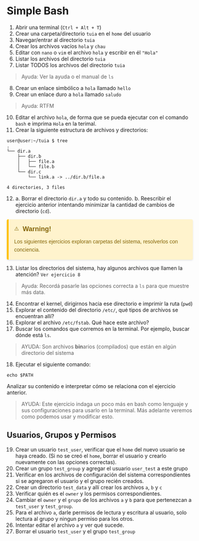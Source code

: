 # Simple Bash

1. Abrir una terminal (`Ctrl + Alt + T`)
2. Crear una carpeta/directorio `tuia` en el `home` del usuario
3. Navegar/entrar al directorio `tuia`
4. Crear los archivos vacíos `hola` y `chau`
5. Editar con `nano` o `vim` el archivo `hola` y escribir en él `"Hola"`
6. Listar los archivos del directorio `tuia`
7. Listar TODOS los archivos del directorio `tuia`
> Ayuda: Ver la ayuda o el manual de `ls`
8. Crear un enlace simbólico a `hola` llamado `hello`
9. Crear un enlace duro a `hola` llamado `saludo`
> Ayuda: RTFM

10. Editar el archivo `hola`, de forma que se pueda ejecutar con el comando `bash` e imprima `Hola` en la terimal. 
11. Crear la siguiente estructura de archivos y directorios:
```
user@user:~/tuia $ tree
.
└── dir.a
    ├── dir.b
    │   ├── file.a
    │   └── file.b
    └── dir.c
        └── link.a -> ../dir.b/file.a

4 directories, 3 files 
```
12. a. Borrar el directorio `dir.a` y todo su contenido.
  b. Reescribir el ejercicio anterior intentando minimizar la cantidad de cambios de directorio (`cd`).

<div style="
    background-color: #fff3cd; 
    border-left: 5px solid #ffc107; 
    color: #856404; 
    padding: 15px; 
    margin: 10px 0; 
    border-radius: 4px; 
    box-shadow: 0 2px 4px rgba(0,0,0,0.1);
    font-family: Arial, sans-serif;
">
    <div style="
        display: flex; 
        align-items: center; 
        margin-bottom: 10px;
    ">
        ⚠️ <strong style="
            font-size: 18px; 
            color: #856404;
            margin-left: 10px;
        ">Warning!</strong>
    </div>
    <p style="
        margin: 0; 
        line-height: 1.6;
    ">Los siguientes ejercicios exploran carpetas del sistema, resolverlos con conciencia.</p>
</div>

13. Listar los directorios del sistema, hay algunos archivos que llamen la atención? `Ver ejercicio 8`
> Ayuda: Recordá pasarle las opciones correcta a `ls` para que muestre más data.
14. Encontrar el kernel, dirigirnos hacia ese directorio e imprimir la ruta (`pwd`)
15. Explorar el contenido del directorio `/etc/`, qué tipos de archivos se encuentran allí?
16. Explorar el archivo `/etc/fstab`. Qué hace este archivo?
17. Buscar los comandos que corremos en la terminal. Por ejemplo, buscar dónde está `ls`.
> AYUDA: Son archivos **bin**arios (compilados) que están en algún directorio del sistema
18. Ejecutar el siguiente comando:
```
echo $PATH
```
Analizar su contenido e interpretar cómo se relaciona con el ejercicio anterior.
> AYUDA: Este ejercicio indaga un poco más en bash como lenguaje y sus configuraciones para usarlo en la terminal. Más adelante veremos como podemos usar y modificar esto.

## Usuarios, Grupos y Permisos

19. Crear un usuario `test_user`, verificar que el `home` del nuevo usuario se haya creado. (Si no se creó el `home`, borrar el usuario y crearlo nuevamente con las opciones correctas).
21. Crear un grupo `test_group` y agregar el usuario `user_test` a este grupo
22. Verificar en los archivos de configuración del sistema correspondientes si se agregaron el usuario y el grupo recién creados.
23. Crear un directorio `test_data` y allí crear los archivos `a`, `b` y `c`
24. Verificar quién es el `owner` y los permisos correspondientes.
25. Cambiar el `owner` y el `grupo` de los archivos `a` y `b` para que pertenezcan a `test_user` y `test_group`.
26. Para el archivo `a`, darle permisos de lectura y escritura al usuario, solo lectura al grupo y ningun permiso para los otros.
27. Intentar editar el archivo `a` y ver qué sucede.
28. Borrar el usuario `test_user` y el grupo `test_group`
